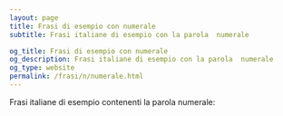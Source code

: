 ```yaml
---
layout: page
title: Frasi di esempio con numerale 
subtitle: Frasi italiane di esempio con la parola  numerale

og_title: Frasi di esempio con numerale 
og_description: Frasi italiane di esempio con la parola  numerale
og_type: website
permalink: /frasi/n/numerale.html
---
```


Frasi italiane di esempio contenenti la parola numerale:


